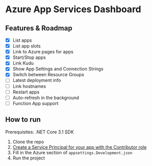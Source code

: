 # Azure App Services Dashboard

## Features & Roadmap
- [x] List apps
- [x] List app slots
- [x] Link to Azure pages for apps
- [x] Start/Stop apps
- [x] Link Kudu
- [x] Show App Settings and Connection Strings
- [x] Switch between Resource Groups
- [ ] Latest deployment info
- [ ] Link hostnames
- [ ] Restart apps
- [ ] Auto-refresh in the background
- [ ] Function App support

## How to run

Prerequisites: .NET Core 3.1 SDK

1) Clone the repo
2) [Create a Service Principal for your app with the Contributor role](https://docs.microsoft.com/en-us/azure/active-directory/develop/howto-create-service-principal-portal)
3) Fill in the Azure section of `appsettings.Development.json`
4) Run the project
